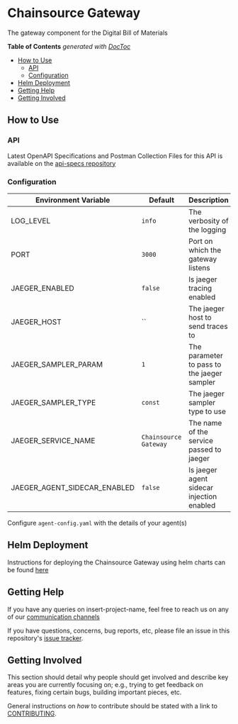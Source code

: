 # Chainsource Gateway
The gateway component for the Digital Bill of Materials

<!-- START doctoc generated TOC please keep comment here to allow auto update -->
<!-- DON'T EDIT THIS SECTION, INSTEAD RE-RUN doctoc TO UPDATE -->
**Table of Contents**  *generated with [DocToc](https://github.com/thlorenz/doctoc)*

- [How to Use](#how-to-use)
  - [API](#api)
  - [Configuration](#configuration)
- [Helm Deployment](#helm-deployment)
- [Getting Help](#getting-help)
- [Getting Involved](#getting-involved)

<!-- END doctoc generated TOC please keep comment here to allow auto update -->

## How to Use

### API

Latest OpenAPI Specifications and Postman Collection Files for this API is available on the [api-specs repository](https://github.com/DBOMproject/deployment/blob/master/api-specs/gateway)

### Configuration

| Environment Variable         | Default               | Description                                 |
|------------------------------|-----------------------|---------------------------------------------|
| LOG_LEVEL                    | `info`                | The verbosity of the logging                |
| PORT                         | `3000`                | Port on which the gateway listens           |
| JAEGER_ENABLED               | `false`               | Is jaeger tracing enabled                   |
| JAEGER_HOST                  | ``                    | The jaeger host to send traces to           |
| JAEGER_SAMPLER_PARAM         | `1`                   | The parameter to pass to the jaeger sampler |
| JAEGER_SAMPLER_TYPE          | `const`               | The jaeger sampler type to use              |
| JAEGER_SERVICE_NAME          | `Chainsource Gateway` | The name of the service passed to jaeger    |
| JAEGER_AGENT_SIDECAR_ENABLED | `false`               | Is jaeger agent sidecar injection enabled   |

Configure `agent-config.yaml` with the details of your agent(s)

## Helm Deployment

Instructions for deploying the Chainsource Gateway using helm charts can be found [here](https://github.com/DBOMproject/deployment/blob/master/charts/chainsource-gateway)

## Getting Help

If you have any queries on insert-project-name, feel free to reach us on any of our [communication channels](https://github.com/DBOMproject/community/blob/master/COMMUNICATION.md) 

If you have questions, concerns, bug reports, etc, please file an issue in this repository's [issue tracker](https://github.com/DBOMproject/node-sdk/issues).

## Getting Involved

This section should detail why people should get involved and describe key areas you are
currently focusing on; e.g., trying to get feedback on features, fixing certain bugs, building
important pieces, etc.

General instructions on _how_ to contribute should be stated with a link to [CONTRIBUTING](CONTRIBUTING.md).